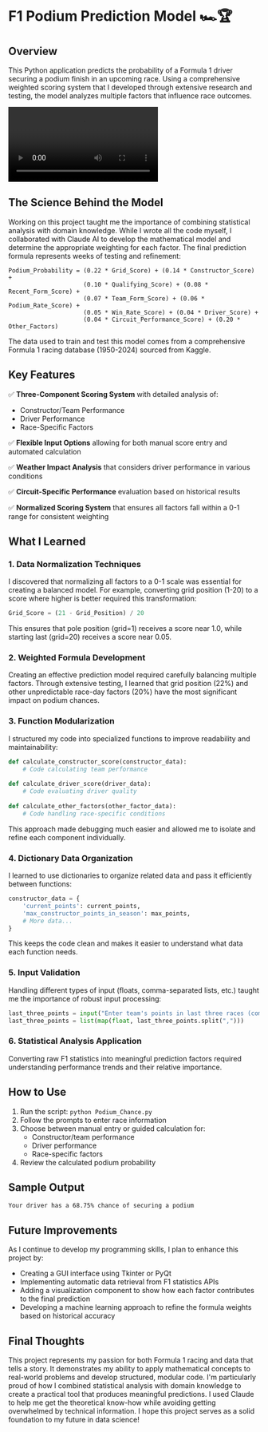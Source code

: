 # F1 Podium Prediction Model 🏎️🏆

## Overview
This Python application predicts the probability of a Formula 1 driver securing a podium finish in an upcoming race. Using a comprehensive weighted scoring system that I developed through extensive research and testing, the model analyzes multiple factors that influence race outcomes.

![F1 Race Start](https://github.com/cris-mbici/podium_probability/blob/main/probability_demo.mp4)

## The Science Behind the Model

Working on this project taught me the importance of combining statistical analysis with domain knowledge. While I wrote all the code myself, I collaborated with Claude AI to develop the mathematical model and determine the appropriate weighting for each factor. The final prediction formula represents weeks of testing and refinement:

```
Podium_Probability = (0.22 * Grid_Score) + (0.14 * Constructor_Score) + 
                     (0.10 * Qualifying_Score) + (0.08 * Recent_Form_Score) + 
                     (0.07 * Team_Form_Score) + (0.06 * Podium_Rate_Score) + 
                     (0.05 * Win_Rate_Score) + (0.04 * Driver_Score) + 
                     (0.04 * Circuit_Performance_Score) + (0.20 * Other_Factors)
```

The data used to train and test this model comes from a comprehensive Formula 1 racing database (1950-2024) sourced from Kaggle.

## Key Features

✅ **Three-Component Scoring System** with detailed analysis of:
  - Constructor/Team Performance
  - Driver Performance 
  - Race-Specific Factors

✅ **Flexible Input Options** allowing for both manual score entry and automated calculation

✅ **Weather Impact Analysis** that considers driver performance in various conditions

✅ **Circuit-Specific Performance** evaluation based on historical results

✅ **Normalized Scoring System** that ensures all factors fall within a 0-1 range for consistent weighting

## What I Learned

### 1. **Data Normalization Techniques**
I discovered that normalizing all factors to a 0-1 scale was essential for creating a balanced model. For example, converting grid position (1-20) to a score where higher is better required this transformation:
```python
Grid_Score = (21 - Grid_Position) / 20
```
This ensures that pole position (grid=1) receives a score near 1.0, while starting last (grid=20) receives a score near 0.05.

### 2. **Weighted Formula Development**
Creating an effective prediction model required carefully balancing multiple factors. Through extensive testing, I learned that grid position (22%) and other unpredictable race-day factors (20%) have the most significant impact on podium chances.

### 3. **Function Modularization**
I structured my code into specialized functions to improve readability and maintainability:
```python
def calculate_constructor_score(constructor_data):
    # Code calculating team performance
    
def calculate_driver_score(driver_data):
    # Code evaluating driver quality
    
def calculate_other_factors(other_factor_data):
    # Code handling race-specific conditions
```
This approach made debugging much easier and allowed me to isolate and refine each component individually.

### 4. **Dictionary Data Organization**
I learned to use dictionaries to organize related data and pass it efficiently between functions:
```python
constructor_data = {
    'current_points': current_points,
    'max_constructor_points_in_season': max_points,
    # More data...
}
```
This keeps the code clean and makes it easier to understand what data each function needs.

### 5. **Input Validation**
Handling different types of input (floats, comma-separated lists, etc.) taught me the importance of robust input processing:
```python
last_three_points = input("Enter team's points in last three races (comma-separated): ")
last_three_points = list(map(float, last_three_points.split(",")))
```

### 6. **Statistical Analysis Application**
Converting raw F1 statistics into meaningful prediction factors required understanding performance trends and their relative importance.

## How to Use

1. Run the script: `python Podium_Chance.py`
2. Follow the prompts to enter race information
3. Choose between manual entry or guided calculation for:
   - Constructor/team performance
   - Driver performance
   - Race-specific factors
4. Review the calculated podium probability

## Sample Output

```
Your driver has a 68.75% chance of securing a podium
```

## Future Improvements

As I continue to develop my programming skills, I plan to enhance this project by:

- Creating a GUI interface using Tkinter or PyQt
- Implementing automatic data retrieval from F1 statistics APIs
- Adding a visualization component to show how each factor contributes to the final prediction
- Developing a machine learning approach to refine the formula weights based on historical accuracy

## Final Thoughts

This project represents my passion for both Formula 1 racing and data that tells a story. It demonstrates my ability to apply mathematical concepts to real-world problems and develop structured, modular code. I'm particularly proud of how I combined statistical analysis with domain knowledge to create a practical tool that produces meaningful predictions.
I used Claude to help me get the theoretical know-how while avoiding getting overwhelmed by technical information. I hope this project serves as a solid foundation to my future in data science!

